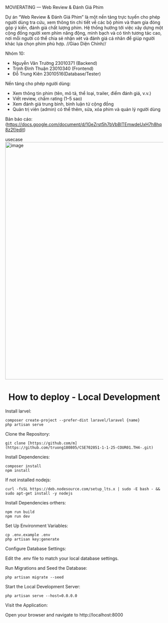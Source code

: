 MOVIERATING — Web Review & Đánh Giá Phim

Dự án “Web Review & Đánh Giá Phim” là một nền tảng trực tuyến cho phép người dùng tra cứu, xem thông tin chi tiết về các bộ phim và tham gia đóng góp ý kiến, đánh giá chất lượng phim. Hệ thống hướng tới việc xây dựng một cộng đồng người xem phim năng động, minh bạch và có tính tương tác cao, nơi mỗi người có thể chia sẻ nhận xét và đánh giá cá nhân để giúp người khác lựa chọn phim phù hợp.
//Giao Diện Chính//

Nhóm 10:
 - Nguyễn Văn Trường	23010371 (Backend)
 - Trịnh Đình Thuận	23010340 (Frontend)
 - Đỗ Trung Kiên	23010516(Database/Tester)

Nền tảng cho phép người dùng:
- Xem thông tin phim (tên, mô tả, thể loại, trailer, điểm đánh giá, v.v.)
- Viết review, chấm rating (1–5 sao)
- Xem đánh giá trung bình, bình luận từ cộng đồng
- Quản trị viên (admin) có thể thêm, sửa, xóa phim và quản lý người dùng

Bản báo cáo: (https://docs.google.com/document/d/1GeZrst5h7bVbBITEmwdeUxH7h8hq8z2f/edit)

usecase
<img width="957" height="756" alt="image" src="https://github.com/user-attachments/assets/4f92cd82-2e11-43f7-8f89-ade4f9eaec8d" />

<h1 align='center'>How to deploy - Local Development</h1>

Install larvel:
    
    composer create-project --prefer-dist laravel/laravel {name}
    php artisan serve

Clone the Repository:

    git clone [https://github.com/m](https://github.com/truong180805/CSE702051-1-1-25-COUR01.TH4-.git)
    
Install Dependencies:

    composer install
    npm install
    
If not installed nodejs:

    curl -fsSL https://deb.nodesource.com/setup_lts.x | sudo -E bash - && sudo apt-get install -y nodejs

Install Dependencies orthers:

    npm run build
    npm run dev
    
Set Up Environment Variables:

    cp .env.example .env
    php artisan key:generate
    
Configure Database Settings:

Edit the .env file to match your local database settings.

Run Migrations and Seed the Database:


    php artisan migrate --seed
    
Start the Local Development Server:

    php artisan serve --host=0.0.0.0
    
Visit the Application:

Open your browser and navigate to http://localhost:8000
